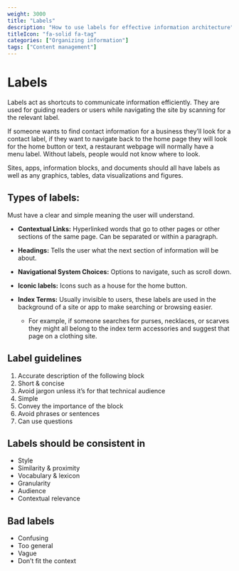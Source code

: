 ```yaml
---
weight: 3000
title: "Labels"
description: "How to use labels for effective information architecture"
titleIcon: "fa-solid fa-tag"
categories: ["Organizing information"]
tags: ["Content management"]
---
```

# Labels
Labels act as shortcuts to communicate information efficiently. They are used for guiding readers or users while navigating the site by scanning for the relevant label.

If someone wants to find contact information for a business they’ll look for a contact label, if they want to navigate back to the home page they will look for the home button or text, a restaurant webpage will normally have a menu label. Without labels, people would not know where to look.

Sites, apps, information blocks, and documents should all have labels as well as any graphics, tables, data visualizations and figures.
 
## Types of labels:
Must have a clear and simple meaning the user will understand.

- **Contextual Links:** Hyperlinked words that go to other pages or other sections of the same page. Can be separated or within a paragraph.
 
- **Headings:** Tells the user what the next section of information will be about.
 
- **Navigational System Choices:** Options to navigate, such as scroll down.
 
- **Iconic labels:** Icons such as a house for the home button.
 
- **Index Terms:** Usually invisible to users, these labels are used in the background of a site or app to make searching or browsing easier.
  - For example, if someone searches for purses, necklaces, or scarves they might all belong to the index term accessories and suggest that page on a clothing site.
 
## Label guidelines
1. Accurate description of the following block
1. Short & concise
1. Avoid jargon unless it’s for that technical audience
1. Simple
1. Convey the importance of the block
1. Avoid phrases or sentences
1. Can use questions
 
## Labels should be consistent in
- Style
- Similarity & proximity
- Vocabulary & lexicon
- Granularity
- Audience
- Contextual relevance
 
## Bad labels
- Confusing
- Too general
- Vague
- Don’t fit the context

